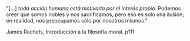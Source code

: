 "[...] _toda acción humana está motivada por el interés propio_. Podemos creer que somos nobles y nos sacrificamos, pero eso es solo una ilusión; en realidad, nos preocupamos sólo por nosotros mismos."

James Rachels, Introducción a la filosofía moral. p111